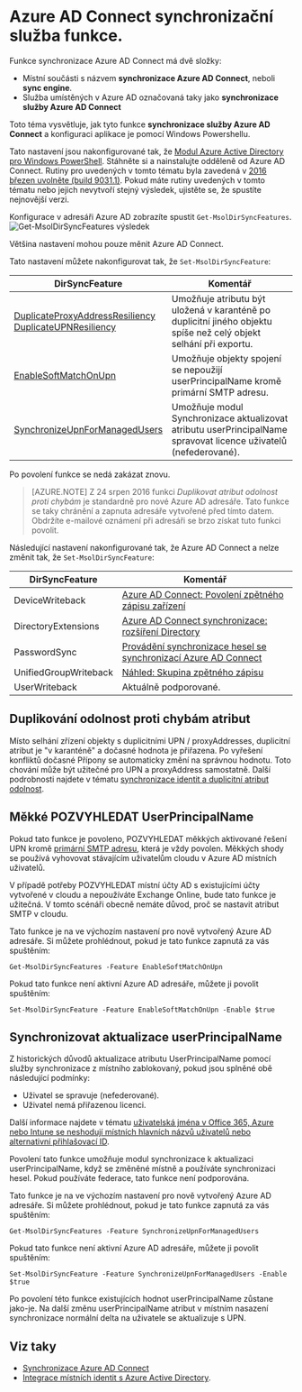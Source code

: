 <properties
    pageTitle="Funkce služby Azure AD Connect synchronizace a konfigurace | Microsoft Azure"
    description="Popisuje funkce straně služba služby Azure AD Connect synchronizace."
    services="active-directory"
    documentationCenter=""
    authors="andkjell"
    manager="femila"
    editor=""/>

<tags
    ms.service="active-directory"
    ms.workload="identity"
    ms.tgt_pltfrm="na"
    ms.devlang="na"
    ms.topic="article"
    ms.date="08/22/2016"
    ms.author="andkjell;markvi"/>

# <a name="azure-ad-connect-sync-service-features"></a>Azure AD Connect synchronizační služba funkce.

Funkce synchronizace Azure AD Connect má dvě složky:

- Místní součásti s názvem **synchronizace Azure AD Connect**, neboli **sync engine**.
- Služba umístěných v Azure AD označovaná taky jako **synchronizace služby Azure AD Connect**

Toto téma vysvětluje, jak tyto funkce **synchronizace služby Azure AD Connect** a konfiguraci aplikace je pomocí Windows Powershellu.

Tato nastavení jsou nakonfigurované tak, že [Modul Azure Active Directory pro Windows PowerShell](http://aka.ms/aadposh). Stáhněte si a nainstalujte odděleně od Azure AD Connect. Rutiny pro uvedených v tomto tématu byla zavedená v [2016 březen uvolněte (build 9031.1)](http://social.technet.microsoft.com/wiki/contents/articles/28552.microsoft-azure-active-directory-powershell-module-version-release-history.aspx#Version_9031_1). Pokud máte rutiny uvedených v tomto tématu nebo jejich nevytvoří stejný výsledek, ujistěte se, že spustíte nejnovější verzi.

Konfigurace v adresáři Azure AD zobrazíte spustit `Get-MsolDirSyncFeatures`.  
![Get-MsolDirSyncFeatures výsledek](./media/active-directory-aadconnectsyncservice-features/getmsoldirsyncfeatures.png)

Většina nastavení mohou pouze měnit Azure AD Connect.

Tato nastavení můžete nakonfigurovat tak, že `Set-MsolDirSyncFeature`:

DirSyncFeature | Komentář
--- | ---
[DuplicateProxyAddressResiliency<br/>DuplicateUPNResiliency](#duplicate-attribute-resiliency) | Umožňuje atributu být uložená v karanténě po duplicitní jiného objektu spíše než celý objekt selhání při exportu.
[EnableSoftMatchOnUpn](#userprincipalname-soft-match) | Umožňuje objekty spojení se nepoužijí userPrincipalName kromě primární SMTP adresu.
[SynchronizeUpnForManagedUsers](#synchronize-userprincipalname-updates) | Umožňuje modul Synchronizace aktualizovat atributu userPrincipalName spravovat licence uživatelů (nefederované).

Po povolení funkce se nedá zakázat znovu.

>[AZURE.NOTE] Z 24 srpen 2016 funkci *Duplikovat atribut odolnost proti chybám* je standardně pro nové Azure AD adresáře. Tato funkce se taky chránění a zapnuta adresáře vytvořené před tímto datem. Obdržíte e-mailové oznámení při adresáři se brzo získat tuto funkci povolit.

Následující nastavení nakonfigurované tak, že Azure AD Connect a nelze změnit tak, že `Set-MsolDirSyncFeature`:

DirSyncFeature | Komentář
--- | ---
DeviceWriteback | [Azure AD Connect: Povolení zpětného zápisu zařízení](active-directory-aadconnect-feature-device-writeback.md)
DirectoryExtensions | [Azure AD Connect synchronizace: rozšíření Directory](active-directory-aadconnectsync-feature-directory-extensions.md)
PasswordSync | [Provádění synchronizace hesel se synchronizací Azure AD Connect](active-directory-aadconnectsync-implement-password-synchronization.md)
UnifiedGroupWriteback | [Náhled: Skupina zpětného zápisu](active-directory-aadconnect-feature-preview.md#group-writeback)
UserWriteback | Aktuálně podporované.

## <a name="duplicate-attribute-resiliency"></a>Duplikování odolnost proti chybám atribut
Místo selhání zřízení objekty s duplicitními UPN / proxyAddresses, duplicitní atribut je "v karanténě" a dočasné hodnota je přiřazena. Po vyřešení konfliktů dočasné Přípony se automaticky změní na správnou hodnotu. Toto chování může být užitečné pro UPN a proxyAddress samostatně. Další podrobnosti najdete v tématu [synchronizace identit a duplicitní atribut odolnost](active-directory-aadconnectsyncservice-duplicate-attribute-resiliency.md).

## <a name="userprincipalname-soft-match"></a>Měkké POZVYHLEDAT UserPrincipalName
Pokud tato funkce je povoleno, POZVYHLEDAT měkkých aktivované řešení UPN kromě [primární SMTP adresu](https://support.microsoft.com/kb/2641663), která je vždy povolen. Měkkých shody se používá vyhovovat stávajícím uživatelům cloudu v Azure AD místních uživatelů.

V případě potřeby POZVYHLEDAT místní účty AD s existujícími účty vytvořené v cloudu a nepoužíváte Exchange Online, bude tato funkce je užitečná. V tomto scénáři obecně nemáte důvod, proč se nastavit atribut SMTP v cloudu.

Tato funkce je na ve výchozím nastavení pro nově vytvořený Azure AD adresáře. Si můžete prohlédnout, pokud je tato funkce zapnutá za vás spuštěním:  
```
Get-MsolDirSyncFeatures -Feature EnableSoftMatchOnUpn
```

Pokud tato funkce není aktivní Azure AD adresáře, můžete ji povolit spuštěním:  
```
Set-MsolDirSyncFeature -Feature EnableSoftMatchOnUpn -Enable $true
```

## <a name="synchronize-userprincipalname-updates"></a>Synchronizovat aktualizace userPrincipalName
Z historických důvodů aktualizace atributu UserPrincipalName pomocí služby synchronizace z místního zablokovaný, pokud jsou splněné obě následující podmínky:

- Uživatel se spravuje (nefederované).
- Uživatel nemá přiřazenou licenci.

Další informace najdete v tématu [uživatelská jména v Office 365, Azure nebo Intune se neshodují místních hlavních názvů uživatelů nebo alternativní přihlašovací ID](https://support.microsoft.com/kb/2523192).

Povolení tato funkce umožňuje modul synchronizace k aktualizaci userPrincipalName, když se změněné místně a používáte synchronizaci hesel. Pokud používáte federace, tato funkce není podporována.

Tato funkce je na ve výchozím nastavení pro nově vytvořený Azure AD adresáře. Si můžete prohlédnout, pokud je tato funkce zapnutá za vás spuštěním:  
```
Get-MsolDirSyncFeatures -Feature SynchronizeUpnForManagedUsers
```

Pokud tato funkce není aktivní Azure AD adresáře, můžete ji povolit spuštěním:  
```
Set-MsolDirSyncFeature -Feature SynchronizeUpnForManagedUsers -Enable $true
```

Po povolení této funkce existujících hodnot userPrincipalName zůstane jako-je. Na další změnu userPrincipalName atribut v místním nasazení synchronizace normální delta na uživatele se aktualizuje s UPN.  

## <a name="see-also"></a>Viz taky

- [Synchronizace Azure AD Connect](active-directory-aadconnectsync-whatis.md)
- [Integrace místních identit s Azure Active Directory](active-directory-aadconnect.md).
